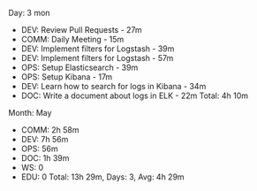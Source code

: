 Day: 3 mon
 - DEV: Review Pull Requests - 27m
 - COMM: Daily Meeting - 15m
 - DEV: Implement filters for Logstash - 39m
 - DEV: Implement filters for Logstash - 57m
 - OPS: Setup Elasticsearch - 39m
 - OPS: Setup Kibana - 17m
 - DEV: Learn how to search for logs in Kibana - 34m
 - DOC: Write a document about logs in ELK - 22m
   Total: 4h 10m

Month: May
 - COMM: 2h 58m
 - DEV: 7h 56m
 - OPS: 56m
 - DOC: 1h 39m
 - WS: 0
 - EDU: 0
   Total: 13h 29m, Days: 3, Avg: 4h 29m

